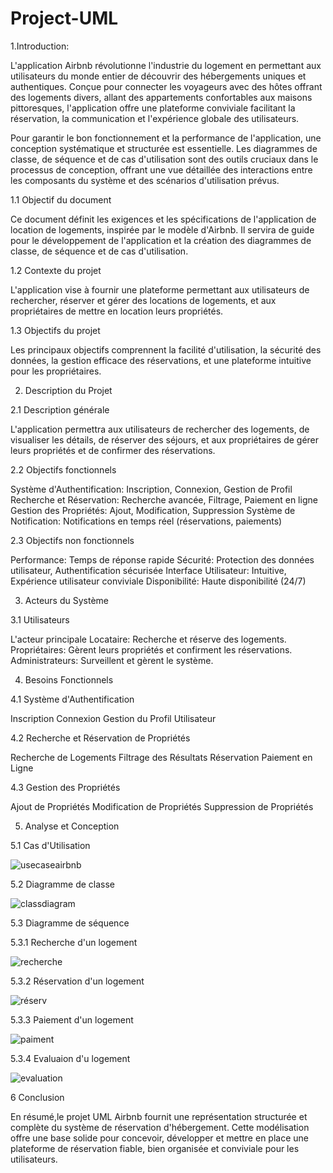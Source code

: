 # Project-UML
1.Introduction:

L'application Airbnb révolutionne l'industrie du logement en permettant aux utilisateurs du monde entier de découvrir des hébergements uniques et authentiques. Conçue pour connecter les voyageurs avec des hôtes offrant des logements divers, allant des appartements confortables aux maisons pittoresques, l'application offre une plateforme conviviale facilitant la réservation, la communication et l'expérience globale des utilisateurs.

Pour garantir le bon fonctionnement et la performance de l'application, une conception systématique et structurée est essentielle. Les diagrammes de classe, de séquence et de cas d'utilisation sont des outils cruciaux dans le processus de conception, offrant une vue détaillée des interactions entre les composants du système et des scénarios d'utilisation prévus.


1.1 Objectif du document

Ce document définit les exigences et les spécifications de l'application de location de logements, inspirée par le modèle d'Airbnb. Il servira de guide pour le développement de l'application et la création des diagrammes de classe, de séquence et de cas d'utilisation.

1.2 Contexte du projet

L'application vise à fournir une plateforme permettant aux utilisateurs de rechercher, réserver et gérer des locations de logements, et aux propriétaires de mettre en location leurs propriétés.

1.3 Objectifs du projet

Les principaux objectifs comprennent la facilité d'utilisation, la sécurité des données, la gestion efficace des réservations, et une plateforme intuitive pour les propriétaires.

2. Description du Projet

2.1 Description générale

L'application permettra aux utilisateurs de rechercher des logements, de visualiser les détails, de réserver des séjours, et aux propriétaires de gérer leurs propriétés et de confirmer des réservations.

2.2 Objectifs fonctionnels

Système d'Authentification: Inscription, Connexion, Gestion de Profil
Recherche et Réservation: Recherche avancée, Filtrage, Paiement en ligne
Gestion des Propriétés: Ajout, Modification, Suppression
Système de Notification: Notifications en temps réel (réservations, paiements)

2.3 Objectifs non fonctionnels

Performance: Temps de réponse rapide
Sécurité: Protection des données utilisateur, Authentification sécurisée
Interface Utilisateur: Intuitive, Expérience utilisateur conviviale
Disponibilité: Haute disponibilité (24/7)

3. Acteurs du Système

3.1 Utilisateurs

L'acteur principale Locataire: Recherche et réserve des logements.
Propriétaires: Gèrent leurs propriétés et confirment les réservations.
Administrateurs: Surveillent et gèrent le système.

4. Besoins Fonctionnels

4.1 Système d'Authentification

Inscription
Connexion
Gestion du Profil Utilisateur

4.2 Recherche et Réservation de Propriétés

Recherche de Logements
Filtrage des Résultats
Réservation
Paiement en Ligne

4.3 Gestion des Propriétés

Ajout de Propriétés
Modification de Propriétés
Suppression de Propriétés

5. Analyse et Conception 

5.1 Cas d'Utilisation 

![usecaseairbnb](https://github.com/AsmaaElb/Project-UML/assets/95230194/6130abad-a38b-42de-8bd3-fdc6dc8c1606)

5.2 Diagramme de classe

![classdiagram](https://github.com/AsmaaElb/Project-UML/assets/95230194/606053d1-bbb9-4573-9ab1-f5a77bcefc4c)

5.3 Diagramme de séquence

 5.3.1 Recherche d'un logement 
 
 ![recherche](https://github.com/AsmaaElb/Project-UML/assets/95230194/f69c6747-1e04-4692-8824-e5ebc193f65c)

 5.3.2 Réservation d'un logement 
 
 ![réserv](https://github.com/AsmaaElb/Project-UML/assets/95230194/af52d185-e2cf-42df-b3ff-cc0cb3c4fcd9)
 
 5.3.3 Paiement d'un logement
 
 ![paiment](https://github.com/AsmaaElb/Project-UML/assets/95230194/38c0c4a2-d549-4498-9a59-6d7a1a2ffa3c)

 5.3.4 Evaluaion d'u logement 
 
 ![evaluation](https://github.com/AsmaaElb/Project-UML/assets/95230194/55126af3-a976-4cb2-95ce-fed7073510b7)

 
6 Conclusion 

En résumé,le projet UML Airbnb fournit une représentation structurée et complète du système de réservation d'hébergement. Cette modélisation offre une base solide pour concevoir, développer et mettre en place une plateforme de réservation fiable, bien organisée et conviviale pour les utilisateurs.




